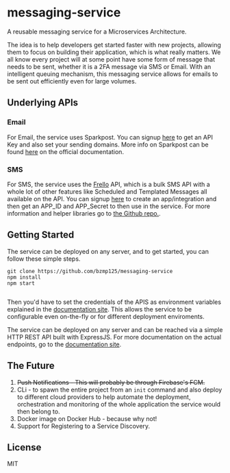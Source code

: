 # messaging-service
A reusable messaging service for a Microservices Architecture.

The idea is to help developers get started faster with new projects, allowing them to focus on building their application, which is what really matters. We all know every project will at some point have some form of message that needs to be sent, whether it is a 2FA message via SMS or Email. With an intelligent queuing mechanism, this messaging service allows for emails to be sent out efficiently even for large volumes.

## Underlying APIs
### Email
For Email, the service uses Sparkpost. You can signup [here](https://app.sparkpost.com/join) to get an API Key and also set your sending domains. More info on Sparkpost can be found [here](https://developers.sparkpost.com/api/) on the official documentation.

### SMS 
For SMS, the service uses the [Frello](http://frello.co.zw) API, which is a bulk SMS API with a whole lot of other features like Scheduled and Templated Messages all available on the API. You can signup [here](http://dashboard.frello.co.zw) to create an app/integration and then get an APP_ID and APP_Secret to then use in the service. For more information and helper libraries go to [the Github repo.](https://github.com/bzmp125/frello).

## Getting Started
The service can be deployed on any server, and to get started, you can follow these simple steps.

```
git clone https://github.com/bzmp125/messaging-service
npm install
npm start


```

Then you'd have to set the credentials of the APIS as environment variables explained in the [documentation site](https://messaging-service.restlet.io). This allows the service to be configurable even on-the-fly or for different deployment enviroments.

The service can be deployed on any server and can be reached via a simple HTTP REST API built with ExpressJS. For more documentation on the actual endpoints, go to the [documentation site](https://messaging-service.restlet.io).

## The Future
1. ~~Push Notifications - This will probably be through Firebase's FCM.~~
2. CLi - to spawn the entire project from an `init` command and also deploy to different cloud providers to help automate the deployment, orchestration and monitoring of the whole application the service would then belong to.
3. Docker image on Docker Hub - because why not!
4. Support for Registering to a Service Discovery.

## License
MIT
